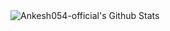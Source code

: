 <img align="left" alt="Ankesh054-official's Github Stats" src="https://github-readme-stats.vercel.app/api?username=Sopor&show_icons=true&hide_border=true" />

